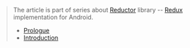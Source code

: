 > The article is part of series about [Reductor](https://github.com/Yarikx/reductor) library -- [Redux](https://redux.js.org) implementation for Android.
>
> + [Prologue](/Reductor-prologue/)
> + [Introduction](/Reductor-introduction/)
